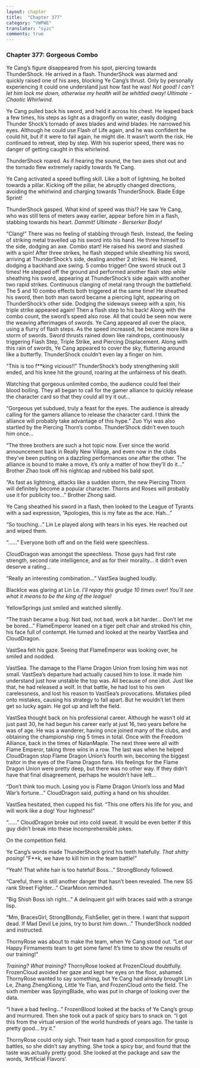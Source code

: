 ```yaml
---
layout: chapter
title:  "Chapter 377"
category: "VWPWE"
translator: "syzc"
comments: true
---
```


### Chapter 377: Gorgeous Combo

Ye Cang’s figure disappeared from his spot, piercing towards ThunderShock. He arrived in a flash. ThunderShock was alarmed and quickly raised one of his axes, blocking Ye Cang’s thrust. Only by personally experiencing it could one understand just how fast he was! *Not good! I can’t let him lock me down, otherwise my health will be whittled away! Ultimate - Chaotic Whirlwind.*

Ye Cang pulled back his sword, and held it across his chest. He leaped back a few times, his steps as light as a dragonfly on water, easily dodging Thunder Shock’s tornado of axes blades and wind blades. He narrowed his eyes. Although he could use Flash of Life again, and he was confident he could hit, but if it were to fail again, he might die. It wasn’t worth the risk. He continued to retreat, step by step. With his superior speed, there was no danger of getting caught in this whirlwind.

ThunderShock roared. As if hearing the sound, the two axes shot out and the tornado flew extremely rapidly towards Ye Cang.

Ye Cang activated a speed buffing skill. Like a bolt of lightning, he bolted towards a pillar. Kicking off the pillar, he abruptly changed directions, avoiding the whirlwind and charging towards ThunderShock. Blade Edge Sprint!

ThunderShock gasped. What kind of speed was this!? He saw Ye Cang, who was still tens of meters away earlier, appear before him in a flash, stabbing towards his heart. *Dammit! Ultimate - Berserker Body!*

“Clang!” There was no feeling of stabbing through flesh. Instead, the feeling of striking metal travelled up his sword into his hand. He threw himself to the side, dodging an axe. Combo start! He raised his sword and slashed with a spin! After three strikes, he flash stepped while sheathing his sword, arriving at ThunderShock’s side, dealing another 2 strikes. He leaned, dodging a backhand axe swing. 5 combo trigger! One sword struck out 3 times! He stepped off the ground and performed another flash step while sheathing his sword, appearing at ThunderShock’s side again with another two rapid strikes. Continuous clanging of metal rang through the battlefield. The 5 and 10 combo effects both triggered at the same time! He sheathed his sword, then both man sword became a piercing light, appearing on ThunderShock’s other side. Dodging the sideways sweep with a spin, his triple strike appeared again! Then a flash step to his back! Along with the combo count, the sword’s speed also rose. All that could be seen now were the weaving afterimages of swords. Ye Cang appeared all over the place, using a flurry of flash steps. As the speed increased, he became more like a storm of swords. Sword thrusts rained down like raindrops, continuously triggering Flash Step, Triple Strike, and Piercing Displacement. Along with this rain of swords, Ye Cang appeared to cover the sky, fluttering around like a butterfly. ThunderShock couldn’t even lay a finger on him.

“This is too f\*\*king vicious!!” ThunderShock’s body strengthening skill ended, and his knee hit the ground, roaring at the unfairness of his death.

Watching that gorgeous unlimited combo, the audience could feel their blood boiling. They all began to call for the gamer alliance to quickly release the character card so that they could all try it out...

“Gorgeous yet subdued, truly a feast for the eyes. The audience is already calling for the gamers alliance to release the character card. I think the alliance will probably take advantage of this hype.” Zuo Yiyi was also startled by the Piercing Thorn’s combo. ThunderShock didn’t even touch him once...

“The three brothers are such a hot topic now. Ever since the world announcement back in Really New Village, and even now in the clubs they’ve been putting on a dazzling performances one after the other. The alliance is bound to make a move, it’s only a matter of how they’ll do it...” Brother Zhao took off his nightcap and rubbed his bald spot.

“As fast as lightning, attacks like a sudden storm, the new Piercing Thorn will definitely become a popular character. Thorns and Roses will probably use it for publicity too...” Brother Zhong said. 

Ye Cang sheathed his sword in a flash, then looked to the League of Tyrants with a sad expression, “Apologies, this is my fate as the ace. Hah...”

“So touching...” Lin Le played along with tears in his eyes. He reached out and wiped them.

“......” Everyone both off and on the field were speechless.

CloudDragon was amongst the speechless. Those guys had first rate strength, second rate intelligence, and as for their morality… it didn’t even deserve a rating...

“Really an interesting combination...” VastSea laughed loudly.

BlackIce was glaring at Lin Le. *I’ll repay this grudge 10 times over! You’ll see what it means to be the king of the league!*

YellowSprings just smiled and watched silently.

“The trash became a bug. Not bad, not bad, work a bit harder… Don’t let me be bored...” FlameEmperor leaned on a tiger pelt chair and stroked his chin, his face full of contempt. He turned and looked at the nearby VastSea and CloudDragon.

VastSea felt his gaze. Seeing that FlameEmperor was looking over, he smiled and nodded.

VastSea. The damage to the Flame Dragon Union from losing him was not small. VastSea’s departure had actually caused him to lose. It made him understand just how unstable the top was. All because of one idiot. Just like that, he had released a wolf. In that battle, he had lost to his own carelessness, and lost his reason to VastSea’s provocations. Mistakes piled onto mistakes, causing his strategy to fall apart. But he wouldn’t let them get so lucky again. He got up and left the field. 

VastSea thought back on his professional career. Although he wasn’t old at just past 30, he had begun his career early at just 16, two years before he was of age. He was a wanderer, having once joined many of the clubs, and obtaining the championship ring 5 times in total. Once with the Freedom Alliance, back in the times of NalanMaple. The next three were all with Flame Emperor, taking three wins in a row. The last was when he helped CloudDragon stop Flame Dragon Union’s fourth win, becoming the biggest traitor in the eyes of the Flame Dragon fans. His feelings for the Flame Dragon Union were pretty deep, but there was no other way. If they didn’t have that final disagreement, perhaps he wouldn’t have left...

“Don’t think too much. Losing you is Flame Dragon Union’s loss and Mad War’s fortune...” CloudDragon said, putting a hand on his shoulder.

VastSea hesitated, then cupped his fist. “This one offers his life for you, and will work like a dog! Your highness!”

“......” CloudDragon broke out into cold sweat. It would be even better if this guy didn’t break into these incomprehensible jokes.

On the competition field.

Ye Cang’s words made ThunderShock grind his teeth hatefully. *That shitty posing!* “F\*\*k, we have to kill him in the team battle!”

“Yeah! That white hair is too hateful! Boss...” StrongBlondy followed.

“Careful, there is still another danger that hasn’t been revealed. The new SS rank Street Fighter…” ClearMoon reminded.

“Big Shish Boss ish right...” A delinquent girl with braces said with a strange lisp.

“Mm, BracesGirl, StrongBlondy, FishSeller, get in there. I want that support dead. If Mad Devil Le joins, try to burst him down...” ThunderShock nodded and instructed.

ThornyRose was about to make the team, when Ye Cang stood out. “Let our Happy Firmaments team to get some fame! It’s time to show the results of our training!”

*Training? What training?* ThornyRose looked at FrozenCloud doubtfully. FrozenCloud avoided her gaze and kept her eyes on the floor, ashamed. ThornyRose wanted to say something, but Ye Cang had already brought Lin Le, Zhang ZhengXiong, Little Ye Tian, and FrozenCloud onto the field. The sixth member was SpyingBlade, who was put in charge of looking over the data. 

“I have a bad feeling...” FrozenBlood looked at the backs of Ye Cang’s group and murmured. Then she took out a pack of spicy bars to snack on. “I got this from the virtual version of the world hundreds of years ago. The taste is pretty good… try it.”

ThornyRose could only sigh. Their team had a good composition for group battles, so she didn’t say anything. She took a spicy bar, and found that the taste was actually pretty good. She looked at the package and saw the words, ‘Artificial Flavors’. 
